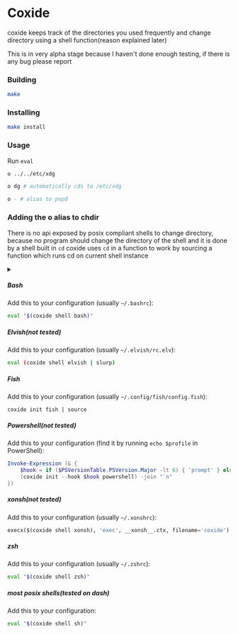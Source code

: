 # Coxide

coxide keeps track of the directories you used frequently and change directory using a shell function(reason explained later)

This is in very alpha stage because I haven't done enough testing, if there is any bug please report

### Building
```sh
make
```


### Installing
```sh
make install
```

### Usage
Run `eval `
```sh
o ../../etc/xdg
```

```sh
o dg # automatically cds to /etc/xdg
```

```sh
o - # alias to popd
```

### Adding the o alias to chdir

There is no api exposed by posix compliant shells to change directory, because no program should change the directory of the shell and it is done by a shell built in `cd` coxide uses `cd` in a function to work by sourcing a function which runs cd on current shell instance

<details>
<summary><code>​</code></summary>
Unlike zoxide which claim to be a 
> blazing fast(🚀) replacement for your cd command
(which actually depending on cd)

To start using `coxide`, add it to your shell.
</details>

##### Bash
Add this to your configuration (usually `~/.bashrc`):

```sh
eval "$(coxide shell bash)"
```

##### Elvish(not tested)
Add this to your configuration (usually `~/.elvish/rc.elv`):

```sh
eval (coxide shell elvish | slurp)
```

##### Fish
Add this to your configuration (usually `~/.config/fish/config.fish`):

```fish
coxide init fish | source
```

##### Powershell(not tested)
Add this to your configuration (find it by running `echo $profile` in PowerShell):

```powershell
Invoke-Expression (& {
    $hook = if ($PSVersionTable.PSVersion.Major -lt 6) { 'prompt' } else { 'pwd' }
    (coxide init --hook $hook powershell) -join "`n"
})
```

##### xonsh(not tested)
Add this to your configuration (usually `~/.xonshrc`):

```python
execx($(coxide shell xonsh), 'exec', __xonsh__.ctx, filename='coxide')
```


##### zsh
Add this to your configuration (usually `~/.zshrc`):

```sh
eval "$(coxide shell zsh)"
```


##### most posix shells(tested on dash)
Add this to your configuration:

```sh
eval "$(coxide shell sh)"
```





